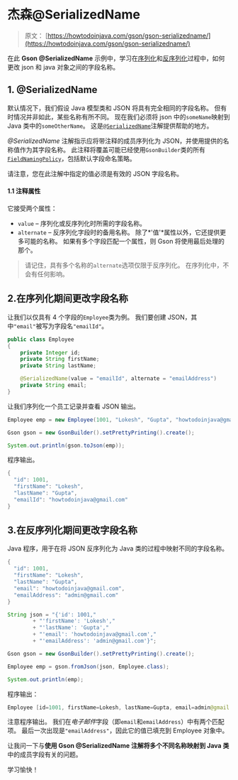 # 杰森@SerializedName

> 原文： [https://howtodoinjava.com/gson/gson-serializedname/](https://howtodoinjava.com/gson/gson-serializedname/)

在此 **Gson @SerializedName** 示例中，学习在[序列化](https://howtodoinjava.com/java/serialization/a-mini-guide-for-implementing-serializable-interface-in-java/)和[反序列化](https://howtodoinjava.com/java/serialization/how-deserialization-process-happen-in-java/)过程中，如何更改 json 和 java 对象之间的字段名称。

## 1\. @SerializedName

默认情况下，我们假设 Java 模型类和 JSON 将具有完全相同的字段名称。 但有时情况并非如此，某些名称有所不同。 现在我们必须将 json 中的`someName`映射到 Java 类中的`someOtherName`。 这是[`@SerializedName`](https://static.javadoc.io/com.google.code.gson/gson/2.8.5/com/google/gson/annotations/SerializedName.html)注解提供帮助的地方。

*@SerializedName* 注解指示应将带注释的成员序列化为 JSON，并使用提供的名称值作为其字段名称。 此注释将覆盖可能已经使用`GsonBuilder`类的所有[`FieldNamingPolicy`](https://static.javadoc.io/com.google.code.gson/gson/2.8.5/com/google/gson/FieldNamingPolicy.html)，包括默认字段命名策略。

请注意，您在此注解中指定的值必须是有效的 JSON 字段名称。

#### 1.1 注释属性

它接受两个属性：

*   `value` – 序列化或反序列化时所需的字段名称。
*   `alternate` – 反序列化字段时的备用名称。 除了*'值'*属性以外，它还提供更多可能的名称。 如果有多个字段匹配一个属性，则 Gson 将使用最后处理的那个。

> 请记住，具有多个名称的`alternate`选项仅限于反序列化。 在序列化中，不会有任何影响。

## 2.在序列化期间更改字段名称

让我们以仅具有 4 个字段的`Employee`类为例。 我们要创建 JSON，其中`"email"`被写为字段名`"emailId"`。

```java
public class Employee 
{
	private Integer id;
    private String firstName;
    private String lastName;

    @SerializedName(value = "emailId", alternate = "emailAddress")
    private String email;
}

```

让我们序列化一个员工记录并查看 JSON 输出。

```java
Employee emp = new Employee(1001, "Lokesh", "Gupta", "howtodoinjava@gmail.com");

Gson gson = new GsonBuilder().setPrettyPrinting().create();  

System.out.println(gson.toJson(emp));

```

程序输出。

```java
{
  "id": 1001,
  "firstName": "Lokesh",
  "lastName": "Gupta",
  "emailId": "howtodoinjava@gmail.com"
}

```

## 3.在反序列化期间更改字段名称

Java 程序，用于在将 JSON 反序列化为 Java 类的过程中映射不同的字段名称。

```java
{
  "id": 1001,
  "firstName": "Lokesh",
  "lastName": "Gupta",
  "email": "howtodoinjava@gmail.com",
  "emailAddress": "admin@gmail.com"
}

```

```java
String json = "{'id': 1001,"
		+ "'firstName': 'Lokesh',"
		+ "'lastName': 'Gupta',"
		+ "'email': 'howtodoinjava@gmail.com',"
		+ "'emailAddress': 'admin@gmail.com'}";

Gson gson = new GsonBuilder().setPrettyPrinting().create(); 

Employee emp = gson.fromJson(json, Employee.class);

System.out.println(emp);

```

程序输出：

```java
Employee [id=1001, firstName=Lokesh, lastName=Gupta, email=admin@gmail.com]

```

注意程序输出。 我们在*电子邮件*字段（即`email`和`emailAddress`）中有两个匹配项。 最后一次出现是`"emailAddress"`，因此它的值已填充到 Employee 对象中。

让我问一下与**使用 Gson **@SerializedName** 注解将多个不同名称映射到 Java 类**中的成员字段有关的问题。

学习愉快！